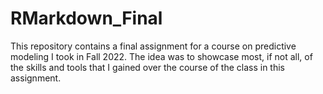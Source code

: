 # RMarkdown_Final
This repository contains a final assignment for a course on predictive modeling I took in Fall 2022. The idea was to showcase most, if not all, of the skills and tools that I gained over the course of the class in this assignment.
